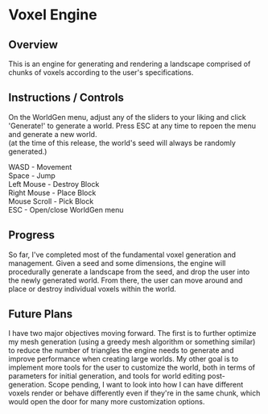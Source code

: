 # Voxel Engine

## Overview
This is an engine for generating and rendering a landscape comprised of chunks of voxels according to the user's specifications.

## Instructions / Controls
On the WorldGen menu, adjust any of the sliders to your liking and click 'Generate!' to generate a world. Press ESC at any time to repoen the menu and generate a new world.  
(at the time of this release, the world's seed will always be randomly generated.)

WASD - Movement  
Space - Jump  
Left Mouse - Destroy Block  
Right Mouse - Place Block  
Mouse Scroll - Pick Block  
ESC - Open/close WorldGen menu  

## Progress
So far, I've completed most of the fundamental voxel generation and management. Given a seed and some dimensions, the engine will procedurally generate a landscape from the seed, and drop the user into the newly generated world. From there, the user can move around and place or destroy individual voxels within the world.

## Future Plans
I have two major objectives moving forward.
The first is to further optimize my mesh generation (using a greedy mesh algorithm or something similar) to reduce the number of triangles the engine needs to generate and improve performance when creating large worlds.
My other goal is to implement more tools for the user to customize the world, both in terms of parameters for initial generation, and tools for world editing post-generation. Scope pending, I want to look into how I can have different voxels render or behave differently even if they're in the same chunk, which would open the door for many more customization options.
